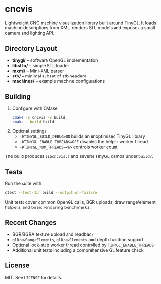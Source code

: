# cncvis

Lightweight CNC machine visualization library built around TinyGL. It loads machine descriptions from XML, renders STL models and exposes a small camera and lighting API.

## Directory Layout
- **tinygl/** – software OpenGL implementation
- **libstlio/** – simple STL loader
- **mxml/** – Mini-XML parser
- **stb/** – minimal subset of stb headers
- **machines/** – example machine configurations

## Building
1. Configure with CMake
   ```bash
   cmake -S cncvis -B build
   cmake --build build
   ```
2. Optional settings
   - `-DTINYGL_BUILD_DEBUG=ON` builds an unoptimised TinyGL library
   - `-DTINYGL_ENABLE_THREADS=OFF` disables the helper worker thread
   - `-DTINYGL_NUM_THREADS=<n>` controls worker count

The build produces `libcncvis.a` and several TinyGL demos under `build/`.

## Tests
Run the suite with:
```bash
ctest --test-dir build --output-on-failure
```
Unit tests cover common OpenGL calls, BGR uploads, draw range/element helpers, and basic rendering benchmarks.

## Recent Changes
- BGR/BGRA texture upload and readback
- `glDrawRangeElements`, `glDrawElements` and depth function support
- Optional lock-step worker thread controlled by `TINYGL_ENABLE_THREADS`
- Additional unit tests including a comprehensive GL feature check

## License
MIT. See `LICENSE` for details.
